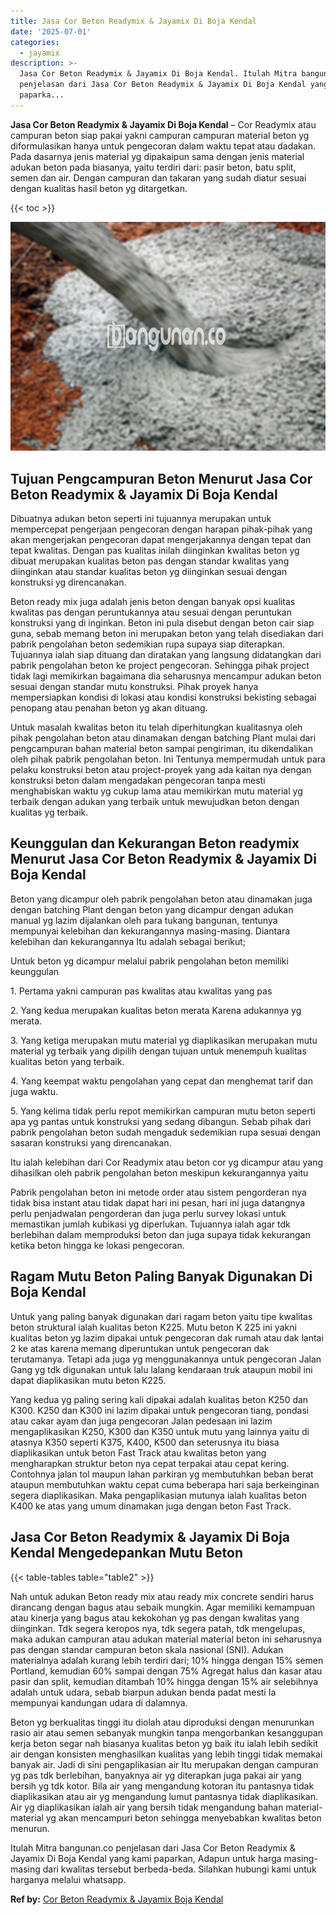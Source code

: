 ```yaml
---
title: Jasa Cor Beton Readymix & Jayamix Di Boja Kendal
date: '2025-07-01'
categories:
  - jayamix
description: >-
  Jasa Cor Beton Readymix & Jayamix Di Boja Kendal. Itulah Mitra bangunan.co
  penjelasan dari Jasa Cor Beton Readymix & Jayamix Di Boja Kendal yang kami
  paparka...
---
```


**Jasa Cor Beton Readymix & Jayamix Di Boja Kendal** – Cor Readymix atau campuran beton siap pakai yakni campuran campuran material beton yg diformulasikan hanya untuk pengecoran dalam waktu tepat atau dadakan. Pada dasarnya jenis material yg dipakaipun sama dengan jenis material adukan beton pada biasanya, yaitu terdiri dari: pasir beton, batu split, semen dan air. Dengan campuran dan takaran yang sudah diatur sesuai dengan kualitas hasil beton yg ditargetkan.

{{< toc >}}

![Jasa Cor Beton Readymix & Jayamix Di Boja Kendal](/images/jasa-cor-readymix-34.png)

## Tujuan Pengcampuran Beton Menurut Jasa Cor Beton Readymix & Jayamix Di Boja Kendal

Dibuatnya adukan beton seperti ini tujuannya merupakan untuk mempercepat pengerjaan pengecoran dengan harapan pihak-pihak yang akan mengerjakan pengecoran dapat mengerjakannya dengan tepat dan tepat kwalitas. Dengan pas kualitas inilah diinginkan kwalitas beton yg dibuat merupakan kualitas beton pas dengan standar kwalitas yang diinginkan atau standar kualitas beton yg diinginkan sesuai dengan konstruksi yg direncanakan.

Beton ready mix juga adalah jenis beton dengan banyak opsi kualitas kwalitas pas dengan peruntukannya atau sesuai dengan peruntukan konstruksi yang di inginkan. Beton ini pula disebut dengan beton cair siap guna, sebab memang beton ini merupakan beton yang telah disediakan dari pabrik pengolahan beton sedemikian rupa supaya siap diterapkan. Tujuannya ialah siap dituang dan diratakan yang langsung didatangkan dari pabrik pengolahan beton ke project pengecoran. Sehingga pihak project tidak lagi memikirkan bagaimana dia seharusnya mencampur adukan beton sesuai dengan standar mutu konstruksi. Pihak proyek hanya mempersiapkan kondisi di lokasi atau kondisi konstruksi bekisting sebagai penopang atau penahan beton yg akan dituang.

Untuk masalah kwalitas beton itu telah diperhitungkan kualitasnya oleh pihak pengolahan beton atau dinamakan dengan batching Plant mulai dari pengcampuran bahan material beton sampai pengiriman, itu dikendalikan oleh pihak pabrik pengolahan beton. Ini Tentunya mempermudah untuk para pelaku konstruksi beton atau project-proyek yang ada kaitan nya dengan konstruksi beton dalam mengadakan pengecoran tanpa mesti menghabiskan waktu yg cukup lama atau memikirkan mutu material yg terbaik dengan adukan yang terbaik untuk mewujudkan beton dengan kualitas yg terbaik.

## Keunggulan dan Kekurangan Beton readymix Menurut Jasa Cor Beton Readymix & Jayamix Di Boja Kendal

Beton yang dicampur oleh pabrik pengolahan beton atau dinamakan juga dengan batching Plant dengan beton yang dicampur dengan adukan manual yg lazim dijalankan oleh para tukang bangunan, tentunya mempunyai kelebihan dan kekurangannya masing-masing. Diantara kelebihan dan kekurangannya Itu adalah sebagai berikut;

Untuk beton yg dicampur melalui pabrik pengolahan beton memiliki keunggulan

1\. Pertama yakni campuran pas kwalitas atau kwalitas yang pas

2\. Yang kedua merupakan kualitas beton merata Karena adukannya yg merata.

3\. Yang ketiga merupakan mutu material yg diaplikasikan merupakan mutu material yg terbaik yang dipilih dengan tujuan untuk menempuh kualitas kualitas beton yang terbaik.

4\. Yang keempat waktu pengolahan yang cepat dan menghemat tarif dan juga waktu.

5\. Yang kelima tidak perlu repot memikirkan campuran mutu beton seperti apa yg pantas untuk konstruksi yang sedang dibangun. Sebab pihak dari pabrik pengolahan beton sudah mengaduk sedemikian rupa sesuai dengan sasaran konstruksi yang direncanakan.

Itu ialah kelebihan dari Cor Readymix atau beton cor yg dicampur atau yang dihasilkan oleh pabrik pengolahan beton meskipun kekurangannya yaitu

Pabrik pengolahan beton ini metode order atau sistem pengorderan nya tidak bisa instant atau tidak dapat hari ini pesan, hari ini juga datangnya perlu penjadwalan pengorderan dan juga perlu survey lokasi untuk memastikan jumlah kubikasi yg diperlukan. Tujuannya ialah agar tdk berlebihan dalam memproduksi beton dan juga supaya tidak kekurangan ketika beton hingga ke lokasi pengecoran.

## Ragam Mutu Beton Paling Banyak Digunakan Di Boja Kendal

Untuk yang paling banyak digunakan dari ragam beton yaitu tipe kwalitas beton struktural ialah kualitas beton K225. Mutu beton K 225 ini yakni kualitas beton yg lazim dipakai untuk pengecoran dak rumah atau dak lantai 2 ke atas karena memang diperuntukan untuk pengecoran dak terutamanya. Tetapi ada juga yg menggunakannya untuk pengecoran Jalan Gang yg tdk digunakan untuk lalu lalang kendaraan truk ataupun mobil ini dapat diaplikasikan mutu beton K225.

Yang kedua yg paling sering kali dipakai adalah kualitas beton K250 dan K300. K250 dan K300 ini lazim dipakai untuk pengecoran tiang, pondasi atau cakar ayam dan juga pengecoran Jalan pedesaan ini lazim mengaplikasikan K250, K300 dan K350 untuk mutu yang lainnya yaitu di atasnya K350 seperti K375, K400, K500 dan seterusnya itu biasa diaplikasikan untuk beton Fast Track atau kwalitas beton yang mengharapkan struktur beton nya cepat terpakai atau cepat kering. Contohnya jalan tol maupun lahan parkiran yg membutuhkan beban berat ataupun membutuhkan waktu cepat cuma beberapa hari saja berkeinginan segera diaplikasikan. Maka pengaplikasian mutunya ialah kualitas beton K400 ke atas yang umum dinamakan juga dengan beton Fast Track.

## Jasa Cor Beton Readymix & Jayamix Di Boja Kendal Mengedepankan Mutu Beton

{{< table-tables table="table2" >}}

Nah untuk adukan Beton ready mix atau ready mix concrete sendiri harus dirancang dengan bagus atau sebaik mungkin. Agar memiliki kemampuan atau kinerja yang bagus atau kekokohan yg pas dengan kwalitas yang diinginkan. Tdk segera keropos nya, tdk segera patah, tdk mengelupas, maka adukan campuran atau adukan material material beton ini seharusnya pas dengan standar campuran beton skala nasional (SNI). Adukan materialnya adalah kurang lebih terdiri dari; 10% hingga dengan 15% semen Portland, kemudian 60% sampai dengan 75% Agregat halus dan kasar atau pasir dan split, kemudian ditambah 10% hingga dengan 15% air selebihnya adalah untuk udara, sebab biarpun adukan benda padat mesti Ia mempunyai kandungan udara di dalamnya.

Beton yg berkualitas tinggi itu diolah atau diproduksi dengan menurunkan rasio air atau semen sebanyak mungkin tanpa mengorbankan kesanggupan kerja beton segar nah biasanya kualitas beton yg baik itu ialah lebih sedikit air dengan konsisten menghasilkan kualitas yang lebih tinggi tidak memakai banyak air. Jadi di sini pengaplikasian air Itu merupakan dengan campuran yg pas tdk berlebihan, banyaknya air yg diterapkan juga pakai air yang bersih yg tdk kotor. Bila air yang mengandung kotoran itu pantasnya tidak diaplikasikan atau air yg mengandung lumut pantasnya tidak diaplikasikan. Air yg diaplikasikan ialah air yang bersih tidak mengandung bahan material-material yg akan mencampuri beton sehingga menyebabkan kwalitas beton menurun.

Itulah Mitra bangunan.co penjelasan dari Jasa Cor Beton Readymix & Jayamix Di Boja Kendal yang kami paparkan, Adapun untuk harga masing-masing dari kwalitas tersebut berbeda-beda. Silahkan hubungi kami untuk harganya melalui whatsapp.

**Ref by:** [Cor Beton Readymix & Jayamix Boja Kendal](https://id.wikipedia.org/wiki/Cor)
